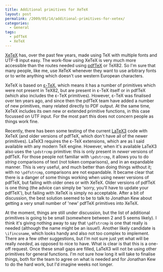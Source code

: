 ```yaml
---
title: Additional primitives for XeTeX
layout: post
permalink: /2009/05/14/additional-primitives-for-xetex/
categories:
  - General
tags:
  - pdfTeX
  - XeTeX
---
```

[XeTeX](https://tug.org/xetex/) has, over the past few years, made using TeX with multiple fonts and UTF-8 input easy.  The work-flow using XeTeX is very much more accessible than the routes needed using [pdfTeX](http://www.pdftex.org) or TeX82. So I'm sure that many people, like me, use XeTeX whenever they want to use arbitrary fonts or to write anything which doesn't use western European characters.

XeTeX is based on [ε-TeX](https://tug.org/texmf-dist/doc/etex/base/etex_ref.html), which means it has a number of primitives which were not present in TeX82, but are present in ε-TeX itself or in pdfTeX (which also includes the ε-TeX primitives). However, ε-TeX was finalised over ten years ago, and since then the pdfTeX team have added a number of new primitives, many related directly to PDF output. At the same time, XeTeX includes its own new or extended primitive functions, in this case focussed on UTF input. For the most part this does not concern people as things work fine.

Recently, there has been some testing of the current [LaTeX3](https://www.latex-project.org/latex3.html) code with XeTeX (and older versions of pdfTeX, which don't have all of the newer primitives). LaTeX3 requires the  ε-TeX extensions, which are as I said available with any modern TeX engine. However, when it's available LaTeX3 also uses the `\pdstrcmp` primitive: this is only present in _newer_ versions of pdfTeX. For those people not familiar with `\pdstrcmp`, it allows you to do _string_ comparisons of text (not token comparisons), and in an expandable manner.  This is very useful, and much better than doing things without it; with no `\pdfstrcmp`, comparisons are not expandable. It became clear that there is a danger of some things working when using newer versions of pdfTeX, but failing with older ones or with XeTeX. Older versions of pdfTeX is one thing (the advice can simply be 'sorry, you'll have to update your pdfTeX'), but failing with XeTeX is simply no acceptable. After a bit of discussion, the best solution seemed to be to talk to Jonathan Kew about getting a very small number of 'new' pdfTeX primitives into XeTeX.

At the moment, things are still under discussion, but the list of additional primitives is going to be small (somewhere between 2 and 5 seems likely). I think it's giving nothing away to say that `\pdfstrcmp` is one that really is needed (although the name might be an issue!). Another likely candidate is `\ifincsname`, which looks handy and also not too complex to implement. There are a few other suggestions, but I'm not sure just yet what will be really _needed_, as opposed to nice to have. What is clear is that this is a one-off request. Once these small gaps are filled, LaTeX3 will not be using other primitives for general functions. I'm not sure how long it will take to finalise things, both for the team to agree on what is needed and for Jonathan Kew to do the hard work, but I'd imagine weeks not longer.
